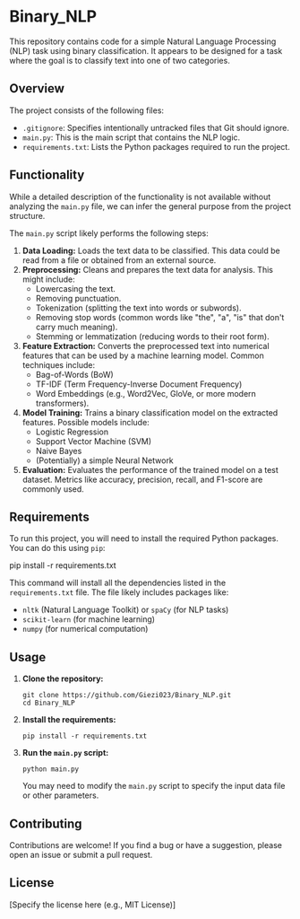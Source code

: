 # Binary_NLP

This repository contains code for a simple Natural Language Processing (NLP) task using binary classification.  It appears to be designed for a task where the goal is to classify text into one of two categories.

## Overview

The project consists of the following files:

*   `.gitignore`: Specifies intentionally untracked files that Git should ignore.
*   `main.py`:  This is the main script that contains the NLP logic.
*   `requirements.txt`: Lists the Python packages required to run the project.

## Functionality

While a detailed description of the functionality is not available without analyzing the `main.py` file, we can infer the general purpose from the project structure.

The `main.py` script likely performs the following steps:

1.  **Data Loading:** Loads the text data to be classified.  This data could be read from a file or obtained from an external source.
2.  **Preprocessing:**  Cleans and prepares the text data for analysis.  This might include:
    *   Lowercasing the text.
    *   Removing punctuation.
    *   Tokenization (splitting the text into words or subwords).
    *   Removing stop words (common words like "the", "a", "is" that don't carry much meaning).
    *   Stemming or lemmatization (reducing words to their root form).
3.  **Feature Extraction:** Converts the preprocessed text into numerical features that can be used by a machine learning model. Common techniques include:
    *   Bag-of-Words (BoW)
    *   TF-IDF (Term Frequency-Inverse Document Frequency)
    *   Word Embeddings (e.g., Word2Vec, GloVe, or more modern transformers).
4.  **Model Training:** Trains a binary classification model on the extracted features.  Possible models include:
    *   Logistic Regression
    *   Support Vector Machine (SVM)
    *   Naive Bayes
    *   (Potentially) a simple Neural Network
5.  **Evaluation:**  Evaluates the performance of the trained model on a test dataset.  Metrics like accuracy, precision, recall, and F1-score are commonly used.

## Requirements

To run this project, you will need to install the required Python packages. You can do this using `pip`:

pip install -r requirements.txt


This command will install all the dependencies listed in the `requirements.txt` file.  The file likely includes packages like:

*   `nltk` (Natural Language Toolkit) or `spaCy` (for NLP tasks)
*   `scikit-learn` (for machine learning)
*   `numpy` (for numerical computation)

## Usage

1.  **Clone the repository:**

    ```
    git clone https://github.com/Giezi023/Binary_NLP.git
    cd Binary_NLP
    ```

2.  **Install the requirements:**

    ```
    pip install -r requirements.txt
    ```

3.  **Run the `main.py` script:**

    ```
    python main.py
    ```

    You may need to modify the `main.py` script to specify the input data file or other parameters.

## Contributing

Contributions are welcome! If you find a bug or have a suggestion, please open an issue or submit a pull request.

## License

[Specify the license here (e.g., MIT License)]
